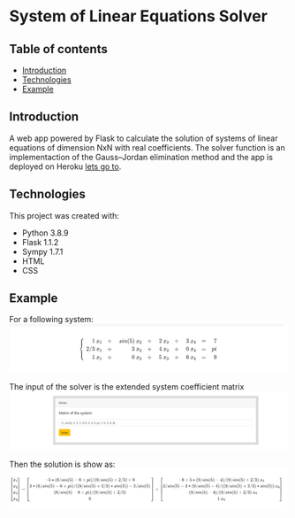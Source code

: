 # System of Linear Equations Solver

## Table of contents
* [Introduction](#introduction)
* [Technologies](#technologies)
* [Example](#example)


## Introduction

A web app powered by Flask to calculate the solution of systems of linear equations of dimension NxN with real coefficients. The solver function is an implementaction of the Gauss–Jordan elimination method and the app is deployed on Heroku [lets go to](https://www.quora.com).


## Technologies
This project was created with:
* Python 3.8.9
* Flask 1.1.2
* Sympy 1.7.1
* HTML
* CSS

## Example
For a  following system:
![System](./static/images/screenshot1.png)

The input of the solver is the extended system coefficient matrix
![Solution](./static/images/screenshot3.png)

Then the solution is show as:
![Solution](./static/images/screenshot2.png)
